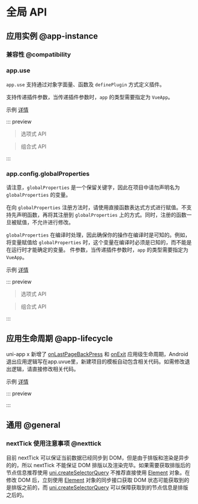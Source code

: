 # 全局 API

## 应用实例 @app-instance

### 兼容性 @compatibility

<!-- VUEJSON.application.compatibility -->

### app.use

`app.use` 支持通过对象字面量、函数及 `definePlugin` 方式定义插件。

支持传递插件参数，当传递插件参数时，`app` 的类型需要指定为 `VueApp`。

示例 [详情](<!-- VUEJSON.E_app-instance.use_use-options.gitUrl -->)

::: preview <!-- VUEJSON.E_app-instance.use_use-options.webUrl -->

> 选项式 API
<!-- VUEJSON.E_app-instance.use_use-options.code -->

> 组合式 API
<!-- VUEJSON.E_app-instance.use_use-composition.code -->
:::

### app.config.globalProperties

请注意，`globalProperties` 是一个保留关键字，因此在项目中请勿声明名为 `globalProperties` 的变量。

在向 `globalProperties` 注册方法时，请使用直接函数表达式方式进行赋值。不支持先声明函数，再将其注册到 `globalProperties` 上的方式。同时，注册的函数一旦被赋值，不允许进行修改。

`globalProperties` 在编译时处理，因此确保你的操作在编译时是可知的。例如，将变量赋值给 `globalProperties` 时，这个变量在编译时必须是已知的，而不能是在运行时才能确定的变量。
件参数，当传递插件参数时，`app` 的类型需要指定为 `VueApp`。

示例 [详情](<!-- VUEJSON.E_app-instance.globalProperties_globalProperties-options.gitUrl -->)

::: preview <!-- VUEJSON.E_app-instance.globalProperties_globalProperties-options.webUrl -->

> 选项式 API
<!-- VUEJSON.E_app-instance.globalProperties_globalProperties-options.code -->

> 组合式 API
<!-- VUEJSON.E_app-instance.globalProperties_globalProperties-composition.code -->
:::

## 应用生命周期 @app-lifecycle

uni-app x 新增了 [onLastPageBackPress](../collocation/App.md#applifecycle) 和 [onExit](../collocation/App.md#applifecycle) 应用级生命周期，Android退出应用逻辑写在app.uvue里，新建项目的模板自动包含相关代码。如需修改退出逻辑，请直接修改相关代码。

示例 [详情](<!-- VUEJSON.E_App.example.gitUrl -->)

::: preview <!-- VUEJSON.E_App.example.webUrl -->

<!-- VUEJSON.E_App.example.code -->
:::

## 通用 @general

<!-- VUEJSON.general.compatibility -->

<!-- VUEJSON.general.example -->

### nextTick 使用注意事项 @nexttick

目前 nextTick 可以保证当前数据已经同步到 DOM，但是由于排版和渲染是异步的的，所以 nextTick 不能保证 DOM 排版以及渲染完毕。如果需要获取排版后的节点信息推荐使用 [uni.createSelectorQuery](../api/nodes-info.md) 不推荐直接使用 [Element](../dom/element.md) 对象。在修改 DOM 后，立刻使用 [Element](../dom/element.md) 对象的同步接口获取 DOM 状态可能获取到的是排版之前的，而 [uni.createSelectorQuery](../api/nodes-info.md) 可以保障获取到的节点信息是排版之后的。
